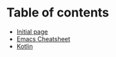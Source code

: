# Table of contents

* [Initial page](README.md)
* [Emacs Cheatsheet](emacs-cheatsheet.md)
* [Kotlin](kotlin.md)

